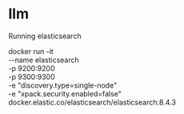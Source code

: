 # llm


Running elasticsearch


docker run -it \
  --name elasticsearch \
  -p 9200:9200 \
  -p 9300:9300 \
  -e "discovery.type=single-node" \
-e "xpack.security.enabled=false" \
docker.elastic.co/elasticsearch/elasticsearch:8.4.3
